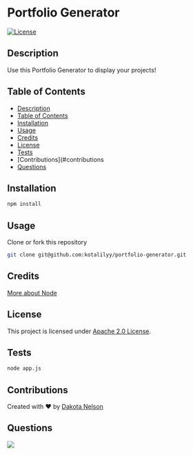 # Portfolio Generator

[![License](https://img.shields.io/badge/License-Apache%202.0-blue.svg)](https://opensource.org/licenses/Apache-2.0)

## Description

Use this Portfolio Generator to display your projects! 

## Table of Contents 

  - [Description](#description)
  - [Table of Contents](#table-of-contents)
  - [Installation](#installation)
  - [Usage](#usage)
  - [Credits](#credits)
  - [License](#license)
  - [Tests](#tests)
  - [Contributions](#contributions
  - [Questions](#questions)

## Installation 

```bash
npm install
```

## Usage 

Clone or fork this repository

```bash
git clone git@github.com:kotalilyy/portfolio-generator.git
```

## Credits

[More about Node](https://nodeschool.io/)

## License  

This project is licensed under [Apache 2.0 License](https://opensource.org/licenses/Apache-2.0). 

## Tests

```bash
node app.js
``` 

## Contributions

Created with ❤️ by [Dakota Nelson](https://github.com/kotalilyy)

## Questions

<a href="mailto:kotalilyy@gmail.com?"><img src="https://img.shields.io/badge/gmail-%23DD0031.svg?&style=for-the-badge&logo=gmail&logoColor=white"/></a>




